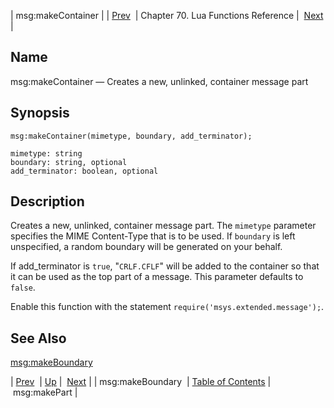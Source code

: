 | msg:makeContainer |
| [Prev](lua.ref.msg_makeBoundary)  | Chapter 70. Lua Functions Reference |  [Next](lua.ref.msg_makePart) |

<a name="lua.ref.msg_makeContainer"></a>
## Name

msg:makeContainer — Creates a new, unlinked, container message part

<a name="idp16856096"></a>
## Synopsis

`msg:makeContainer(mimetype, boundary, add_terminator);`

```
mimetype: string
boundary: string, optional
add_terminator: boolean, optional
```
<a name="idp16859168"></a>
## Description

Creates a new, unlinked, container message part. The `mimetype` parameter specifies the MIME Content-Type that is to be used. If `boundary` is left unspecified, a random boundary will be generated on your behalf.

If add_terminator is `true`, "`CRLF.CFLF`" will be added to the container so that it can be used as the top part of a message. This parameter defaults to `false`.

Enable this function with the statement `require('msys.extended.message');`.

<a name="idp16864880"></a>
## See Also

[msg:makeBoundary](lua.ref.msg_makeBoundary "msg:makeBoundary")

| [Prev](lua.ref.msg_makeBoundary)  | [Up](lua.function.details) |  [Next](lua.ref.msg_makePart) |
| msg:makeBoundary  | [Table of Contents](index) |  msg:makePart |

